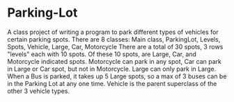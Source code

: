 # Parking-Lot
A class project of writing a program to park different types of vehicles for certain parking spots.
There are 8 classes: Main class, ParkingLot, Levels, Spots, Vehicle, Large, Car, Motorcycle
There are a total of 30 spots, 3 rows "levels" each with 10 spots. Of these 10 spots, are Large, Car, and Motorcycle indicated spots.
Motorcycle can park in any spot, Car can park in Large or Car spot, but not in Motorcycle. Large can only park in Large.
When a Bus is parked, it takes up 5 Large spots, so a max of 3 buses can be in the Parking Lot at any one time. 
Vehicle is the parent superclass of the other 3 vehicle types. 
